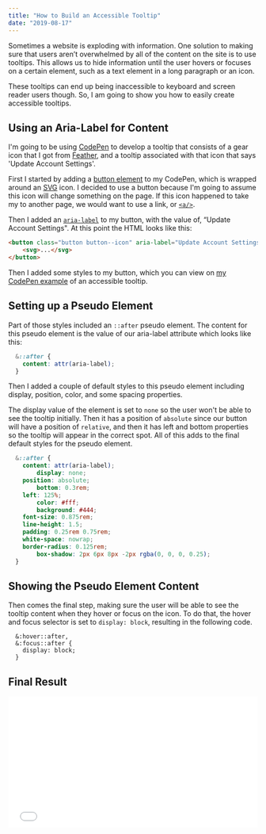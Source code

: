 ```yaml
---
title: "How to Build an Accessible Tooltip"
date: "2019-08-17"
---
```


Sometimes a website is exploding with information. One solution to making sure that users aren’t overwhelmed by all of the content on the site is to use tooltips. This allows us to hide information until the user hovers or focuses on a certain element, such as a text element in a long paragraph or an icon.

These tooltips can end up being inaccessible to keyboard and screen reader users though. So, I am going to show you how to easily create accessible tooltips.

## Using an Aria-Label for Content
I'm going to be using [CodePen](https://codepen.io/) to develop a tooltip that consists of a gear icon that I got from [Feather](https://feathericons.com/), and a tooltip associated with that icon that says 'Update Account Settings'. 

First I started by adding a [button element](https://developer.mozilla.org/en-US/docs/Web/HTML/Element/button) to my CodePen, which is wrapped around an [SVG](https://developer.mozilla.org/en-US/docs/Web/SVG) icon. I decided to use a button because I'm going to assume this icon will change something on the page.  If this icon happened to take my to another page, we would want to use a link, or [`<a/>`](https://developer.mozilla.org/en-US/docs/Web/HTML/Element/a). 

Then I added an [`aria-label`](https://www.w3.org/TR/wai-aria-1.1/#aria-label) to my button, with the value of, “Update Account Settings". At this point the HTML looks like this: 

```html
<button class="button button--icon" aria-label="Update Account Settings">
	<svg>...</svg>
</button>
```

Then I added some styles to my button, which you can view on [my CodePen example](https://codepen.io/corinneling/pen/aboNVvz?editors=1100) of an accessible tooltip.

## Setting up a Pseudo Element
Part of those styles included an `::after` pseudo element. The content for this pseudo element is the value of our aria-label attribute which looks like this:

```scss
  &::after {
    content: attr(aria-label);
  }
```

Then I added a couple of default styles to this pseudo element including display, position, color, and some spacing properties.

The display value of the element is set to `none` so the user won't be able to see the tooltip initially. Then it has a position of `absolute` since our button will have a position of `relative`, and then it has left and bottom properties so the tooltip will appear in the correct spot. All of this adds to the final default styles for the pseudo element.

``` scss
  &::after {
    content: attr(aria-label);
		display: none;
    position: absolute;
		bottom: 0.3rem;
    left: 125%;
		color: #fff;
		background: #444;
    font-size: 0.875rem;
    line-height: 1.5;
    padding: 0.25rem 0.75rem;
    white-space: nowrap;
    border-radius: 0.125rem;
		box-shadow: 2px 6px 8px -2px rgba(0, 0, 0, 0.25);
  }
```

## Showing the Pseudo Element Content
Then comes the final step, making sure the user will be able to see the tooltip content when they hover or focus on the icon. To do that, the hover and focus selector is set to `display: block`, resulting in the following code.

```
  &:hover::after,
  &:focus::after {
    display: block;
  }
```

## Final Result
<iframe height="265" style="width: 100%;" scrolling="no" title="Accessible Tooltip" src="//codepen.io/corinneling/embed/aboNVvz/?height=265&theme-id=dark&default-tab=css,result&editable=true" frameborder="no" allowtransparency="true" allowfullscreen="true">
  See the Pen <a href='https://codepen.io/corinneling/pen/aboNVvz/'>Accessible Tooltip</a> by Corinne Ling
  (<a href='https://codepen.io/corinneling'>@corinneling</a>) on <a href='https://codepen.io'>CodePen</a>.
</iframe>
